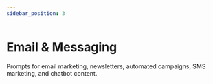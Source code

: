 ```yaml
---
sidebar_position: 3
---
```


# Email & Messaging

Prompts for email marketing, newsletters, automated campaigns, SMS marketing, and chatbot content.
